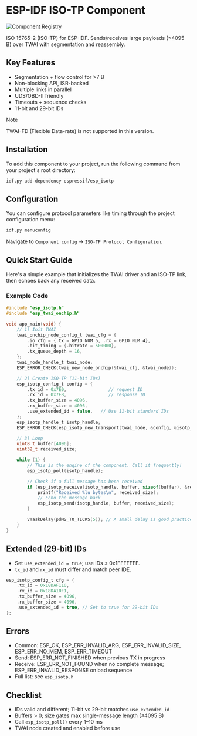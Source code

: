 # ESP-IDF ISO-TP Component

[![Component Registry](https://components.espressif.com/components/espressif/esp_isotp/badge.svg)](https://components.espressif.com/components/espressif/esp_isotp)

ISO 15765-2 (ISO-TP) for ESP-IDF. Sends/receives large payloads (≤4095 B) over TWAI with segmentation and reassembly.

## Key Features

- Segmentation + flow control for >7 B
- Non-blocking API, ISR-backed
- Multiple links in parallel
- UDS/OBD-II friendly
- Timeouts + sequence checks
- 11-bit and 29-bit IDs

> [!NOTE]
> TWAI-FD (Flexible Data-rate)  is not supported in this version.

## Installation

To add this component to your project, run the following command from your project's root directory:

```bash
idf.py add-dependency espressif/esp_isotp
```

## Configuration

You can configure protocol parameters like timing through the project configuration menu:

```bash
idf.py menuconfig
```

Navigate to `Component config` → `ISO-TP Protocol Configuration`.

## Quick Start Guide

Here's a simple example that initializes the TWAI driver and an ISO-TP link, then echoes back any received data.

### Example Code

```c
#include "esp_isotp.h"
#include "esp_twai_onchip.h"

void app_main(void) {
    // 1) Init TWAI
    twai_onchip_node_config_t twai_cfg = {
        .io_cfg = {.tx = GPIO_NUM_5, .rx = GPIO_NUM_4},
        .bit_timing = {.bitrate = 500000},
        .tx_queue_depth = 16,
    };
    twai_node_handle_t twai_node;
    ESP_ERROR_CHECK(twai_new_node_onchip(&twai_cfg, &twai_node));

    // 2) Create ISO-TP (11-bit IDs)
    esp_isotp_config_t config = {
        .tx_id = 0x7E0,                // request ID
        .rx_id = 0x7E8,                // response ID
        .tx_buffer_size = 4096,
        .rx_buffer_size = 4096,
        .use_extended_id = false,   // Use 11-bit standard IDs
    };
    esp_isotp_handle_t isotp_handle;
    ESP_ERROR_CHECK(esp_isotp_new_transport(twai_node, &config, &isotp_handle));

    // 3) Loop
    uint8_t buffer[4096];
    uint32_t received_size;

    while (1) {
        // This is the engine of the component. Call it frequently!
        esp_isotp_poll(isotp_handle);

        // Check if a full message has been received
        if (esp_isotp_receive(isotp_handle, buffer, sizeof(buffer), &received_size) == ESP_OK) {
            printf("Received %lu bytes\n", received_size);
            // Echo the message back
            esp_isotp_send(isotp_handle, buffer, received_size);
        }

        vTaskDelay(pdMS_TO_TICKS(5)); // A small delay is good practice
    }
}
```

## Extended (29-bit) IDs

- Set `use_extended_id = true`; use IDs ≤ 0x1FFFFFFF.
- `tx_id` and `rx_id` must differ and match peer IDE.

```c
esp_isotp_config_t cfg = {
    .tx_id = 0x18DAF110,
    .rx_id = 0x18DA10F1,
    .tx_buffer_size = 4096,
    .rx_buffer_size = 4096,
    .use_extended_id = true, // Set to true for 29-bit IDs
};
```

## Errors

- Common: ESP_OK, ESP_ERR_INVALID_ARG, ESP_ERR_INVALID_SIZE, ESP_ERR_NO_MEM, ESP_ERR_TIMEOUT
- Send: ESP_ERR_NOT_FINISHED when previous TX in progress
- Receive: ESP_ERR_NOT_FOUND when no complete message; ESP_ERR_INVALID_RESPONSE on bad sequence
- Full list: see `esp_isotp.h`

## Checklist

- IDs valid and different; 11-bit vs 29-bit matches `use_extended_id`
- Buffers > 0; size gates max single-message length (≤4095 B)
- Call `esp_isotp_poll()` every 1–10 ms
- TWAI node created and enabled before use

